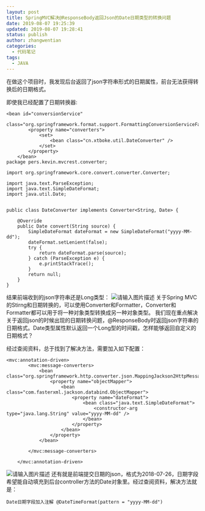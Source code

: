 ```yaml
---
layout: post
title: SpringMVC解决@ResponseBody返回Json的Date日期类型的转换问题
date: 2019-08-07 19:25:39
updated: 2019-08-07 19:28:41
status: publish
author: zhangwentian
categories: 
  - 代码笔记
tags: 
  - JAVA
---
```



 在做这个项目时，我发现后台返回了json字符串形式的日期属性，前台无法获得转换后的日期格式。
 
 即使我已经配置了日期转换器:

    <bean id="conversionService"
    		class="org.springframework.format.support.FormattingConversionServiceFactoryBean">
    		<property name="converters">
    			<set>
    				<bean class="cn.xtboke.util.DateConverter" />
    			</set>
    		</property>
    	</bean>
    package pers.kevin.mvcrest.converter;
     
    import org.springframework.core.convert.converter.Converter;
     
    import java.text.ParseException;
    import java.text.SimpleDateFormat;
    import java.util.Date;
     
    
    public class DateConverter implements Converter<String, Date> {
     
        @Override
        public Date convert(String source) {
            SimpleDateFormat dateFormat = new SimpleDateFormat("yyyy-MM-dd");
            dateFormat.setLenient(false);
            try {
                return dateFormat.parse(source);
            } catch (ParseException e) {
                e.printStackTrace();
            }
            return null;
        }
    }
结果前端收到的json字符串还是Long类型：
![请输入图片描述][1]
关于Spring MVC的Stirng和日期转换的，可以使用Converter和Formatter，Converter和Formatter都可以用于将一种对象类型转换成另一种对象类型。
我们现在重点解决关于返回json的时候出现的日期转换问题，@ResponseBody时返回json字符串的日期格式。Date类型属性默认返回一个Long型的时间戳，怎样能够返回自定义的日期格式？

 

经过查阅资料，总于找到了解决方法，需要加入如下配置：
   

    <mvc:annotation-driven>
            <mvc:message-converters>
                <bean class="org.springframework.http.converter.json.MappingJackson2HttpMessageConverter">
                    <property name="objectMapper">
                        <bean class="com.fasterxml.jackson.databind.ObjectMapper">
                            <property name="dateFormat">
                                <bean class="java.text.SimpleDateFormat">
                                    <constructor-arg type="java.lang.String" value="yyyy-MM-dd" />
                                </bean>
                            </property>
                        </bean>
                    </property>
                </bean>
     
            </mvc:message-converters>
     
        </mvc:annotation-driven>
![请输入图片描述][2]
还有就是前端提交日期的json，格式为2018-07-26，日期字段希望能自动填充到后台controller方法的Date对象里。经过查阅资料，解决方法就是：

    Date日期字段加入注解 @DateTimeFormat(pattern = "yyyy-MM-dd")


  [1]: https://img-blog.csdn.net/20180726215058574?watermark/2/text/aHR0cHM6Ly9ibG9nLmNzZG4ubmV0L2Nja2V2aW5jeWg=/font/5a6L5L2T/fontsize/400/fill/I0JBQkFCMA==/dissolve/70
  [2]: https://img-blog.csdn.net/2018072621555752?watermark/2/text/aHR0cHM6Ly9ibG9nLmNzZG4ubmV0L2Nja2V2aW5jeWg=/font/5a6L5L2T/fontsize/400/fill/I0JBQkFCMA==/dissolve/70